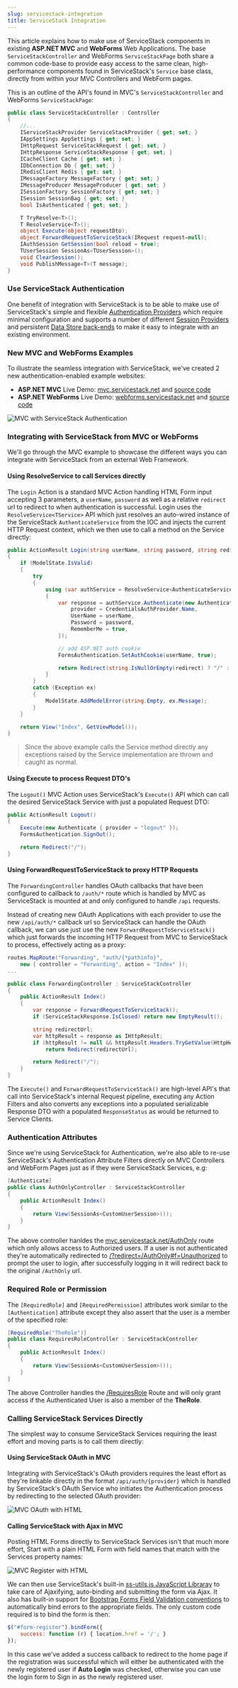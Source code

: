 ```yaml
---
slug: servicestack-integration
title: ServiceStack Integration
---
```


This article explains how to make use of ServiceStack components in existing **ASP.NET MVC** and **WebForms** Web Applications. The base `ServiceStackController` and WebForms `ServiceStackPage` both share a common code-base  to provide easy access to the same clean, high-performance components found in ServiceStack's `Service` base class, directly from within your MVC Controllers and WebForm pages.

This is an outline of the API's found in MVC's `ServiceStackController` and WebForms `ServiceStackPage`:

```csharp
public class ServiceStackController : Controller
{
    //...
    IServiceStackProvider ServiceStackProvider { get; set; }
    IAppSettings AppSettings { get; set; }
    IHttpRequest ServiceStackRequest { get; set; }
    IHttpResponse ServiceStackResponse { get; set; }
    ICacheClient Cache { get; set; }
    IDbConnection Db { get; set; }
    IRedisClient Redis { get; set; }
    IMessageFactory MessageFactory { get; set; }
    IMessageProducer MessageProducer { get; set; }
    ISessionFactory SessionFactory { get; set; }
    ISession SessionBag { get; set; }
    bool IsAuthenticated { get; set; }

    T TryResolve<T>();
    T ResolveService<T>();
    object Execute(object requestDto);
    object ForwardRequestToServiceStack(IRequest request=null);
    IAuthSession GetSession(bool reload = true);
    TUserSession SessionAs<TUserSession>();
    void ClearSession();
    void PublishMessage<T>(T message);
}
```

### Use ServiceStack Authentication

One benefit of integration with ServiceStack is to be able to make use of ServiceStack's simple and flexible [Authentication Providers](/authentication-and-authorization) which require minimal configuration and supports a number of different [Session Providers](/caching) and persistent [Data Store back-ends](/authentication-and-authorization#userauth-persistence---the-iuserauthrepository) to make it easy to integrate with an existing environment.

### New MVC and WebForms Examples

To illustrate the seamless integration with ServiceStack, we've created 2 new authentication-enabled example websites:

 - **ASP.NET MVC** Live Demo: [mvc.servicestack.net](http://mvc.servicestack.net/) and [source code](https://github.com/ServiceStack/Test/tree/master/src/Mvc)
 - **ASP.NET WebForms** Live Demo: [webforms.servicestack.net](http://webforms.servicestack.net/) and [source code](https://github.com/ServiceStack/Test/tree/master/src/WebForms)

![MVC with ServiceStack Authentication](https://raw.githubusercontent.com/ServiceStack/Assets/master/img/release-notes/mvc-integration.png)

### Integrating with ServiceStack from MVC or WebForms

We'll go through the MVC example to showcase the different ways you can integrate with ServiceStack from an external Web Framework. 

#### Using ResolveService to call Services directly

The `Login` Action is a standard MVC Action handling HTML Form input accepting 3 parameters, a `userName`, `password` as well as a relative `redirect` url to redirect to when authentication is successful. Login uses the `ResolveService<TService>` API which just resolves an auto-wired instance of the ServiceStack `AuthenticateService` from the IOC and injects the current HTTP Request context, which we then use to call a method on the Service directly:

```csharp
public ActionResult Login(string userName, string password, string redirect=null)
{
    if (ModelState.IsValid)
    {
        try
        {
            using (var authService = ResolveService<AuthenticateService>())
            {
                var response = authService.Authenticate(new Authenticate {
                    provider = CredentialsAuthProvider.Name,
                    UserName = userName,
                    Password = password,
                    RememberMe = true,
                });

                // add ASP.NET auth cookie
                FormsAuthentication.SetAuthCookie(userName, true);

                return Redirect(string.IsNullOrEmpty(redirect) ? "/" : redirect);
            }
        }
        catch (Exception ex)
        {
            ModelState.AddModelError(string.Empty, ex.Message);
        }
    }

    return View("Index", GetViewModel());
}
```

> Since the above example calls the Service method directly any exceptions raised by the Service implementation are thrown and caught as normal.

#### Using Execute to process Request DTO's

The `Logout()` MVC Action uses ServiceStack's `Execute()` API which can call the desired ServiceStack Service with just a populated Request DTO:

```csharp
public ActionResult Logout()
{
    Execute(new Authenticate { provider = "logout" });
    FormsAuthentication.SignOut(); 

    return Redirect("/");
}
```

#### Using ForwardRequestToServiceStack to proxy HTTP Requests

The `ForwardingController` handles OAuth callbacks that have been configured to callback to `/auth/*` route which is handled by MVC as ServiceStack is mounted at and only configured to handle `/api` requests. 

Instead of creating new OAuth Applications with each provider to use the new `/api/auth/*` callback url so ServiceStack can handle the OAuth callback, we can use just use the new `ForwardRequestToServiceStack()` which just forwards the incoming HTTP Request from MVC to ServiceStack to process, effectively acting as a proxy:

```csharp
routes.MapRoute("Forwarding", "auth/{*pathinfo}", 
    new { controller = "Forwarding", action = "Index" });
...

public class ForwardingController : ServiceStackController
{
    public ActionResult Index()
    {
        var response = ForwardRequestToServiceStack();
        if (ServiceStackResponse.IsClosed) return new EmptyResult();

        string redirectUrl;
        var httpResult = response as IHttpResult;
        if (httpResult != null && httpResult.Headers.TryGetValue(HttpHeaders.Location, out redirectUrl))
            return Redirect(redirectUrl);

        return Redirect("/");
    }
}
```

The `Execute()` and `ForwardRequestToServiceStack()` are high-level API's that call into ServiceStack's internal Request pipeline, executing any Action Filters and also converts any exceptions into a populated serializable Response DTO with a populated `ResponseStatus` as would be returned to Service Clients.

### Authentication Attributes

Since we're using ServiceStack for Authentication, we're also able to re-use ServiceStack's Authentication Attribute Filters directly on MVC Controllers and WebForm Pages just as if they were ServiceStack Services, e.g:

```csharp
[Authenticate]
public class AuthOnlyController : ServiceStackController 
{
    public ActionResult Index()
    {
        return View(SessionAs<CustomUserSession>());
    }         
}
```

The above controller hanldes the [mvc.servicestack.net/AuthOnly](http://mvc.servicestack.net/AuthOnly) route which only allows access to Authorized users. If a user is not authenticated they're automatically redirected to [/?redirect=/AuthOnly#f=Unauthorized](http://mvc.servicestack.net/?redirect=%2fAuthOnly#f=Unauthorized) to prompt the user to login, after successfully logging in it will redirect back to the original `/AuthOnly` url.

### Required Role or Permission

The `[RequiredRole]` and `[RequiredPermission]` attributes work similar to the `[Authentication]` attribute except they also assert that the user is a member of the specified role:

```csharp
[RequiredRole("TheRole")]
public class RequiresRoleController : ServiceStackController 
{
    public ActionResult Index()
    {
        return View(SessionAs<CustomUserSession>());
    }
}
```

The above Controller handles the [/RequiresRole](http://mvc.servicestack.net/RequiresRole) Route and will only grant access if the Authenticated User is also a member of the **TheRole**.

### Calling ServiceStack Services Directly

The simplest way to consume ServiceStack Services requiring the least effort and moving parts is to call them directly: 

#### Using ServiceStack OAuth in MVC

Integrating with ServiceStack's OAuth providers requires the least effort as they're linkable directly in the format `/api/auth/{provider}` which is handled by ServiceStack's OAuth Service who initiates the Authentication process by redirecting to the selected OAuth provider:

![MVC OAuth with HTML](https://raw.githubusercontent.com/ServiceStack/Assets/master/img/release-notes/mvc-auth.png)

#### Calling ServiceStack with Ajax in MVC

Posting HTML Forms directly to ServiceStack Services isn't that much more effort, Start with a plain HTML Form with field names that match with the Services property names:

![MVC Register with HTML](https://raw.githubusercontent.com/ServiceStack/Assets/master/img/release-notes/mvc-register.png)

We can then use ServiceStack's built-in [ss-utils.js JavaScript Libraray](/ss-utils-js) to take care of Ajaxifying, auto-binding and submitting the form via Ajax. It also has built-in support for [Bootstrap Forms Field Validation conventions](/ss-utils-js#bootstrap-forms) to automatically bind errors to the appropriate fields. The only custom code required is to bind the form is then:

```javascript
$("#form-register").bindForm({
    success: function (r) { location.href = '/'; }
});
```

In this case we've added a success callback to redirect to the home page if the registration was successful which will either be authenticated with the newly registered user if **Auto Login** was checked, otherwise you can use the login form to Sign in as the newly registered user.
